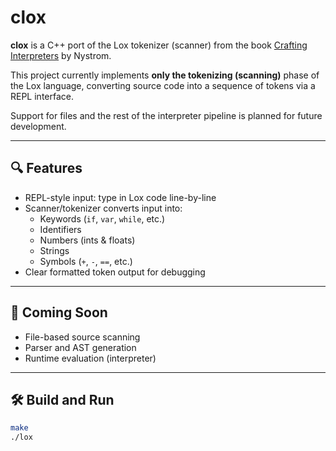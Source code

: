 # clox

**clox** is a C++ port of the Lox tokenizer (scanner) from the book [Crafting Interpreters](https://craftinginterpreters.com/) by  Nystrom.

This project currently implements **only the tokenizing (scanning)** phase of the Lox language, converting source code into a sequence of tokens via a REPL interface.

Support for files and the rest of the interpreter pipeline is planned for future development.

---

## 🔍 Features

- REPL-style input: type in Lox code line-by-line
- Scanner/tokenizer converts input into:
  - Keywords (`if`, `var`, `while`, etc.)
  - Identifiers
  - Numbers (ints & floats)
  - Strings
  - Symbols (`+`, `-`, `==`, etc.)
- Clear formatted token output for debugging

---

## 🚧 Coming Soon

- File-based source scanning
- Parser and AST generation
- Runtime evaluation (interpreter)

---

## 🛠️ Build and Run

```bash
make
./lox

